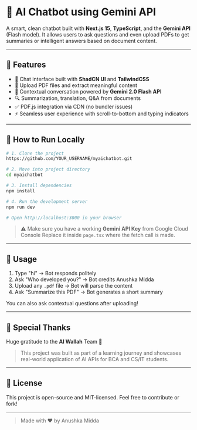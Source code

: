# 🤖 AI Chatbot using Gemini API

A smart, clean chatbot built with **Next.js 15**, **TypeScript**, and the **Gemini API** (Flash model). It allows users to ask questions and even upload PDFs to get summaries or intelligent answers based on document content.

---

## 🌟 Features

* 💬 Chat interface built with **ShadCN UI** and **TailwindCSS**
* 📄 Upload PDF files and extract meaningful content
* 🧠 Contextual conversation powered by **Gemini 2.0 Flash API**
* 🔍 Summarization, translation, Q\&A from documents
* ✅ PDF.js integration via CDN (no bundler issues)
* ⚡ Seamless user experience with scroll-to-bottom and typing indicators

---

## 🚀 How to Run Locally

```bash
# 1. Clone the project
https://github.com/YOUR_USERNAME/myaichatbot.git

# 2. Move into project directory
cd myaichatbot

# 3. Install dependencies
npm install

# 4. Run the development server
npm run dev

# Open http://localhost:3000 in your browser
```

> ⚠️ Make sure you have a working **Gemini API Key** from Google Cloud Console
> Replace it inside `page.tsx` where the fetch call is made.

---

## 🧪 Usage

1. Type "hi" → Bot responds politely
2. Ask "Who developed you?" → Bot credits Anushka Midda
3. Upload any `.pdf` file → Bot will parse the content
4. Ask "Summarize this PDF" → Bot generates a short summary

You can also ask contextual questions after uploading!

---

## 🙏 Special Thanks

Huge gratitude to the **AI Wallah** Team 💙

> This project was built as part of a learning journey and showcases real-world application of AI APIs for BCA and CS/IT students.

---

## 📄 License

This project is open-source and MIT-licensed. Feel free to contribute or fork!

---

> Made with ❤️ by Anushka Midda
